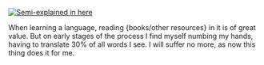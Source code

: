 [![Semi-explained in here](https://img.youtube.com/vi/i3SgbN1i3pI/0.jpg)](https://www.youtube.com/watch?v=i3SgbN1i3pI)

When learning a language, reading {books/other resources} in it is of great value. But on early stages of the process I find myself numbing my hands, having to translate 30% of all words I see. I will suffer no more, as now this thing does it for me.
